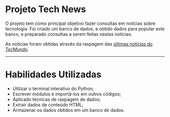 # Projeto Tech News

O projeto tem como principal objetivo fazer consultas em notícias sobre tecnologia. Foi criado um banco de dados, e obtido dados para popular este banco, e preparado consultas a serem feitas nestas notícias.

As notícias foram obtidas através da raspagem das [últimas notícias do _TecMundo_](https://www.tecmundo.com.br/novidades).

---

# Habilidades Utilizadas

- Utilizar o terminal interativo do Python;
- Escrever módulos e importá-los em outros códigos;
- Aplicado técnicas de raspagem de dados;
- Extrair dados de conteúdo HTML;
- Armazenar os dados obtidos em um banco de dados.
